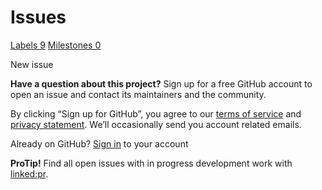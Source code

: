 # Issues

 [Labels 9](https://github.com/s-ryuri/TIL/labels) [Milestones 0](https://github.com/s-ryuri/TIL/milestones)

 New issue

 **Have a question about this project?** Sign up for a free GitHub account to open an issue and contact its maintainers and the community.

By clicking “Sign up for GitHub”, you agree to our [terms of service](https://docs.github.com/terms) and [privacy statement](https://docs.github.com/privacy). We’ll occasionally send you account related emails.

 Already on GitHub? [Sign in](https://github.com/login?return_to=%2Fs-ryuri%2FTIL%2Fissues%2Fnew) to your account

**ProTip!** Find all open issues with in progress development work with [linked:pr](https://github.com/s-ryuri/TIL/issues?q=is%3Aissue+is%3Aopen+linked%3Apr).

